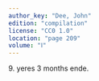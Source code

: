 ```yaml
---
author_key: "Dee, John"
edition: "compilation"
license: "CC0 1.0"
location: "page 209"
volume: "Ⅰ"
---
```

9\. yeres 3 months ende.

